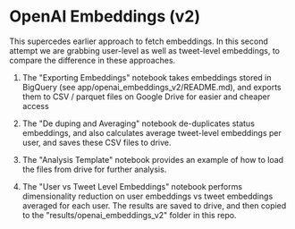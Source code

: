 





# OpenAI Embeddings (v2)

This supercedes earlier approach to fetch embeddings. In this second attempt we are grabbing user-level as well as tweet-level embeddings, to compare the difference in these approaches.

 1. The "Exporting Embeddings" notebook takes embeddings stored in BigQuery (see app/openai_embeddings_v2/README.md), and exports them to CSV / parquet files on Google Drive for easier and cheaper access


  2. The "De duping and Averaging" notebook de-duplicates status embeddings, and also calculates average tweet-level embeddings per user, and saves these CSV files to drive.


  3. The "Analysis Template" notebook provides an example of how to load the files from drive for further analysis.

  4. The "User vs Tweet Level Embeddings" notebook performs dimensionality reduction on user embeddings vs tweet embeddings averaged for each user. The results are saved to drive, and then copied to the "results/openai_embeddings_v2" folder in this repo.
